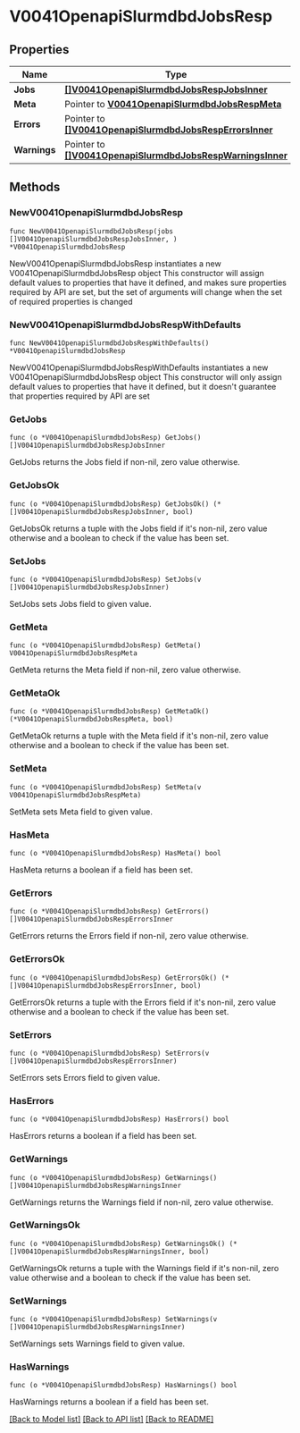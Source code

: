 # V0041OpenapiSlurmdbdJobsResp

## Properties

Name | Type | Description | Notes
------------ | ------------- | ------------- | -------------
**Jobs** | [**[]V0041OpenapiSlurmdbdJobsRespJobsInner**](V0041OpenapiSlurmdbdJobsRespJobsInner.md) | jobs | 
**Meta** | Pointer to [**V0041OpenapiSlurmdbdJobsRespMeta**](V0041OpenapiSlurmdbdJobsRespMeta.md) |  | [optional] 
**Errors** | Pointer to [**[]V0041OpenapiSlurmdbdJobsRespErrorsInner**](V0041OpenapiSlurmdbdJobsRespErrorsInner.md) | Query errors | [optional] 
**Warnings** | Pointer to [**[]V0041OpenapiSlurmdbdJobsRespWarningsInner**](V0041OpenapiSlurmdbdJobsRespWarningsInner.md) | Query warnings | [optional] 

## Methods

### NewV0041OpenapiSlurmdbdJobsResp

`func NewV0041OpenapiSlurmdbdJobsResp(jobs []V0041OpenapiSlurmdbdJobsRespJobsInner, ) *V0041OpenapiSlurmdbdJobsResp`

NewV0041OpenapiSlurmdbdJobsResp instantiates a new V0041OpenapiSlurmdbdJobsResp object
This constructor will assign default values to properties that have it defined,
and makes sure properties required by API are set, but the set of arguments
will change when the set of required properties is changed

### NewV0041OpenapiSlurmdbdJobsRespWithDefaults

`func NewV0041OpenapiSlurmdbdJobsRespWithDefaults() *V0041OpenapiSlurmdbdJobsResp`

NewV0041OpenapiSlurmdbdJobsRespWithDefaults instantiates a new V0041OpenapiSlurmdbdJobsResp object
This constructor will only assign default values to properties that have it defined,
but it doesn't guarantee that properties required by API are set

### GetJobs

`func (o *V0041OpenapiSlurmdbdJobsResp) GetJobs() []V0041OpenapiSlurmdbdJobsRespJobsInner`

GetJobs returns the Jobs field if non-nil, zero value otherwise.

### GetJobsOk

`func (o *V0041OpenapiSlurmdbdJobsResp) GetJobsOk() (*[]V0041OpenapiSlurmdbdJobsRespJobsInner, bool)`

GetJobsOk returns a tuple with the Jobs field if it's non-nil, zero value otherwise
and a boolean to check if the value has been set.

### SetJobs

`func (o *V0041OpenapiSlurmdbdJobsResp) SetJobs(v []V0041OpenapiSlurmdbdJobsRespJobsInner)`

SetJobs sets Jobs field to given value.


### GetMeta

`func (o *V0041OpenapiSlurmdbdJobsResp) GetMeta() V0041OpenapiSlurmdbdJobsRespMeta`

GetMeta returns the Meta field if non-nil, zero value otherwise.

### GetMetaOk

`func (o *V0041OpenapiSlurmdbdJobsResp) GetMetaOk() (*V0041OpenapiSlurmdbdJobsRespMeta, bool)`

GetMetaOk returns a tuple with the Meta field if it's non-nil, zero value otherwise
and a boolean to check if the value has been set.

### SetMeta

`func (o *V0041OpenapiSlurmdbdJobsResp) SetMeta(v V0041OpenapiSlurmdbdJobsRespMeta)`

SetMeta sets Meta field to given value.

### HasMeta

`func (o *V0041OpenapiSlurmdbdJobsResp) HasMeta() bool`

HasMeta returns a boolean if a field has been set.

### GetErrors

`func (o *V0041OpenapiSlurmdbdJobsResp) GetErrors() []V0041OpenapiSlurmdbdJobsRespErrorsInner`

GetErrors returns the Errors field if non-nil, zero value otherwise.

### GetErrorsOk

`func (o *V0041OpenapiSlurmdbdJobsResp) GetErrorsOk() (*[]V0041OpenapiSlurmdbdJobsRespErrorsInner, bool)`

GetErrorsOk returns a tuple with the Errors field if it's non-nil, zero value otherwise
and a boolean to check if the value has been set.

### SetErrors

`func (o *V0041OpenapiSlurmdbdJobsResp) SetErrors(v []V0041OpenapiSlurmdbdJobsRespErrorsInner)`

SetErrors sets Errors field to given value.

### HasErrors

`func (o *V0041OpenapiSlurmdbdJobsResp) HasErrors() bool`

HasErrors returns a boolean if a field has been set.

### GetWarnings

`func (o *V0041OpenapiSlurmdbdJobsResp) GetWarnings() []V0041OpenapiSlurmdbdJobsRespWarningsInner`

GetWarnings returns the Warnings field if non-nil, zero value otherwise.

### GetWarningsOk

`func (o *V0041OpenapiSlurmdbdJobsResp) GetWarningsOk() (*[]V0041OpenapiSlurmdbdJobsRespWarningsInner, bool)`

GetWarningsOk returns a tuple with the Warnings field if it's non-nil, zero value otherwise
and a boolean to check if the value has been set.

### SetWarnings

`func (o *V0041OpenapiSlurmdbdJobsResp) SetWarnings(v []V0041OpenapiSlurmdbdJobsRespWarningsInner)`

SetWarnings sets Warnings field to given value.

### HasWarnings

`func (o *V0041OpenapiSlurmdbdJobsResp) HasWarnings() bool`

HasWarnings returns a boolean if a field has been set.


[[Back to Model list]](../README.md#documentation-for-models) [[Back to API list]](../README.md#documentation-for-api-endpoints) [[Back to README]](../README.md)



